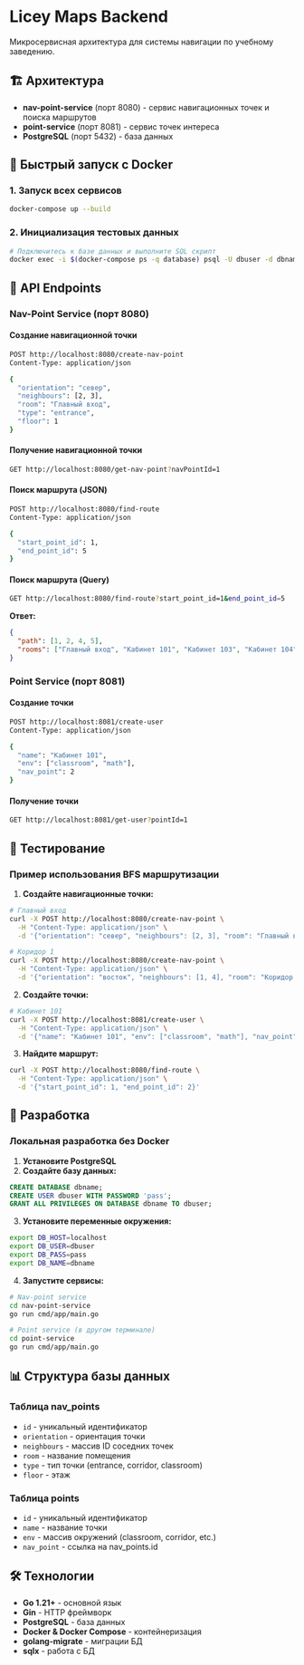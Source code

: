 # Licey Maps Backend

Микросервисная архитектура для системы навигации по учебному заведению.

## 🏗️ Архитектура

- **nav-point-service** (порт 8080) - сервис навигационных точек и поиска маршрутов
- **point-service** (порт 8081) - сервис точек интереса
- **PostgreSQL** (порт 5432) - база данных

## 🚀 Быстрый запуск с Docker

### 1. Запуск всех сервисов
```bash
docker-compose up --build
```

### 2. Инициализация тестовых данных
```bash
# Подключитесь к базе данных и выполните SQL скрипт
docker exec -i $(docker-compose ps -q database) psql -U dbuser -d dbname < init_test_data.sql
```

## 📡 API Endpoints

### Nav-Point Service (порт 8080)

#### Создание навигационной точки
```bash
POST http://localhost:8080/create-nav-point
Content-Type: application/json

{
  "orientation": "север",
  "neighbours": [2, 3],
  "room": "Главный вход",
  "type": "entrance",
  "floor": 1
}
```

#### Получение навигационной точки
```bash
GET http://localhost:8080/get-nav-point?navPointId=1
```

#### Поиск маршрута (JSON)
```bash
POST http://localhost:8080/find-route
Content-Type: application/json

{
  "start_point_id": 1,
  "end_point_id": 5
}
```

#### Поиск маршрута (Query)
```bash
GET http://localhost:8080/find-route?start_point_id=1&end_point_id=5
```

**Ответ:**
```json
{
  "path": [1, 2, 4, 5],
  "rooms": ["Главный вход", "Кабинет 101", "Кабинет 103", "Кабинет 104"]
}
```

### Point Service (порт 8081)

#### Создание точки
```bash
POST http://localhost:8081/create-user
Content-Type: application/json

{
  "name": "Кабинет 101",
  "env": ["classroom", "math"],
  "nav_point": 2
}
```

#### Получение точки
```bash
GET http://localhost:8081/get-user?pointId=1
```

## 🧪 Тестирование

### Пример использования BFS маршрутизации

1. **Создайте навигационные точки:**
```bash
# Главный вход
curl -X POST http://localhost:8080/create-nav-point \
  -H "Content-Type: application/json" \
  -d '{"orientation": "север", "neighbours": [2, 3], "room": "Главный вход", "type": "entrance", "floor": 1}'

# Коридор 1
curl -X POST http://localhost:8080/create-nav-point \
  -H "Content-Type: application/json" \
  -d '{"orientation": "восток", "neighbours": [1, 4], "room": "Коридор 1", "type": "corridor", "floor": 1}'
```

2. **Создайте точки:**
```bash
# Кабинет 101
curl -X POST http://localhost:8081/create-user \
  -H "Content-Type: application/json" \
  -d '{"name": "Кабинет 101", "env": ["classroom", "math"], "nav_point": 2}'
```

3. **Найдите маршрут:**
```bash
curl -X POST http://localhost:8080/find-route \
  -H "Content-Type: application/json" \
  -d '{"start_point_id": 1, "end_point_id": 2}'
```

## 🔧 Разработка

### Локальная разработка без Docker

1. **Установите PostgreSQL**
2. **Создайте базу данных:**
```sql
CREATE DATABASE dbname;
CREATE USER dbuser WITH PASSWORD 'pass';
GRANT ALL PRIVILEGES ON DATABASE dbname TO dbuser;
```

3. **Установите переменные окружения:**
```bash
export DB_HOST=localhost
export DB_USER=dbuser
export DB_PASS=pass
export DB_NAME=dbname
```

4. **Запустите сервисы:**
```bash
# Nav-point service
cd nav-point-service
go run cmd/app/main.go

# Point service (в другом терминале)
cd point-service
go run cmd/app/main.go
```

## 📊 Структура базы данных

### Таблица nav_points
- `id` - уникальный идентификатор
- `orientation` - ориентация точки
- `neighbours` - массив ID соседних точек
- `room` - название помещения
- `type` - тип точки (entrance, corridor, classroom)
- `floor` - этаж

### Таблица points
- `id` - уникальный идентификатор
- `name` - название точки
- `env` - массив окружений (classroom, corridor, etc.)
- `nav_point` - ссылка на nav_points.id

## 🛠️ Технологии

- **Go 1.21+** - основной язык
- **Gin** - HTTP фреймворк
- **PostgreSQL** - база данных
- **Docker & Docker Compose** - контейнеризация
- **golang-migrate** - миграции БД
- **sqlx** - работа с БД
